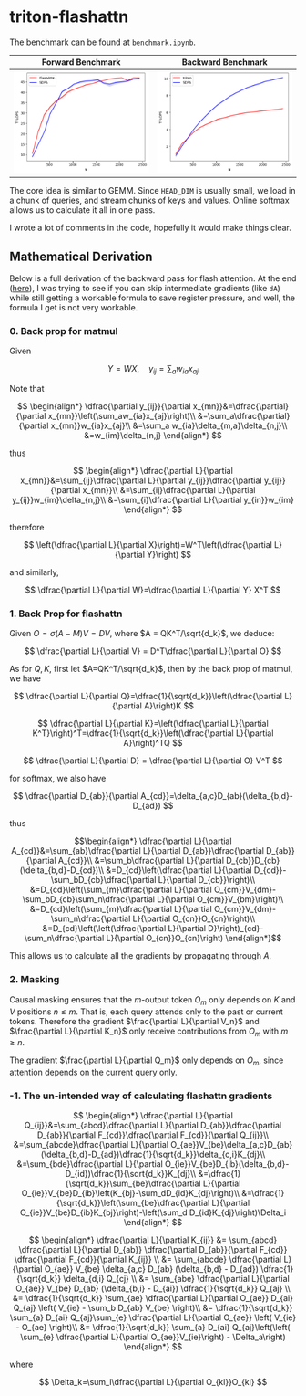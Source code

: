 # triton-flashattn

The benchmark can be found at `benchmark.ipynb`.

| Forward Benchmark                | Backward Benchmark               |
|:--------------------------------:|:---------------------------------:|
| ![dropout](img/fwd.png)      | ![layernorm](img/bwd.png)   |

The core idea is similar to GEMM. Since `HEAD_DIM` is usually small, we load in a chunk of queries, and stream chunks of keys and values. Online softmax allows us to calculate it all in one pass.

I wrote a lot of comments in the code, hopefully it would make things clear.

## Mathematical Derivation

Below is a full derivation of the backward pass for flash attention. At the end ([here](#-1-the-un-intended-way-of-calculating-flashattn-gradients)), I was trying to see if you can skip intermediate gradients (like `dA`) while still getting a workable formula to save register pressure, and well, the formula I get is not very workable.

### 0. Back prop for matmul

Given

$$
Y = WX, \quad y_{ij} = \sum_a w_{ia}x_{aj}
$$

Note that

$$
\begin{align*}
\dfrac{\partial y_{ij}}{\partial x_{mn}}&=\dfrac{\partial}{\partial x_{mn}}\left(\sum_aw_{ia}x_{aj}\right)\\
&=\sum_a\dfrac{\partial}{\partial x_{mn}}w_{ia}x_{aj}\\
&=\sum_a w_{ia}\delta_{m,a}\delta_{n,j}\\
&=w_{im}\delta_{n,j}
\end{align*}
$$

thus

$$
\begin{align*}
\dfrac{\partial L}{\partial x_{mn}}&=\sum_{ij}\dfrac{\partial L}{\partial y_{ij}}\dfrac{\partial y_{ij}}{\partial x_{mn}}\\
&=\sum_{ij}\dfrac{\partial L}{\partial y_{ij}}w_{im}\delta_{n,j}\\
&=\sum_{i}\dfrac{\partial L}{\partial y_{in}}w_{im}
\end{align*}
$$

therefore

$$
\left(\dfrac{\partial L}{\partial X}\right)=W^T\left(\dfrac{\partial L}{\partial Y}\right)
$$

and similarly,

$$
\dfrac{\partial L}{\partial W}=\dfrac{\partial L}{\partial Y} X^T
$$

### 1. Back Prop for flashattn

Given $O=\sigma(A-M)V=DV$, where $A = QK^T/\sqrt{d_k}$, we deduce:

$$
\dfrac{\partial L}{\partial V} = D^T\dfrac{\partial L}{\partial O}
$$

As for $Q, K$, first let $A=QK^T/\sqrt{d_k}$, then by the back prop of matmul, we have

$$
\dfrac{\partial L}{\partial Q}=\dfrac{1}{\sqrt{d_k}}\left(\dfrac{\partial L}{\partial A}\right)K
$$

$$
\dfrac{\partial L}{\partial K}=\left(\dfrac{\partial L}{\partial K^T}\right)^T=\dfrac{1}{\sqrt{d_k}}\left(\dfrac{\partial L}{\partial A}\right)^TQ
$$

$$
\dfrac{\partial L}{\partial D} = \dfrac{\partial L}{\partial O} V^T
$$

for softmax, we also have

$$
\dfrac{\partial D_{ab}}{\partial A_{cd}}=\delta_{a,c}D_{ab}(\delta_{b,d}-D_{ad})
$$

thus

```math
\begin{align*}
\dfrac{\partial L}{\partial A_{cd}}&=\sum_{ab}\dfrac{\partial L}{\partial D_{ab}}\dfrac{\partial D_{ab}}{\partial A_{cd}}\\
&=\sum_b\dfrac{\partial L}{\partial D_{cb}}D_{cb}(\delta_{b,d}-D_{cd})\\
&=D_{cd}\left(\dfrac{\partial L}{\partial D_{cd}}-\sum_bD_{cb}\dfrac{\partial L}{\partial D_{cb}}\right)\\
&=D_{cd}\left(\sum_{m}\dfrac{\partial L}{\partial O_{cm}}V_{dm}-\sum_bD_{cb}\sum_n\dfrac{\partial L}{\partial O_{cm}}V_{bm}\right)\\
&=D_{cd}\left(\sum_{m}\dfrac{\partial L}{\partial O_{cm}}V_{dm}-\sum_n\dfrac{\partial L}{\partial O_{cn}}O_{cn}\right)\\
&=D_{cd}\left(\left(\dfrac{\partial L}{\partial D}\right)_{cd}-\sum_n\dfrac{\partial L}{\partial O_{cn}}O_{cn}\right)
\end{align*}
```

This allows us to calculate all the gradients by propagating through $A$.

### 2. Masking

Causal masking ensures that the $m$-output token $O_m$ only depends on $K$ and $V$ positions $n\le m$. That is, each query attends only to the past or current tokens. Therefore the gradient $\frac{\partial L}{\partial V_n}$ and $\frac{\partial L}{\partial K_n}$ only receive contributions from $O_m$ with $m\ge n$.

The gradient $\frac{\partial L}{\partial Q_m}$ only depends on $O_m$, since attention depends on the current query only.


### -1. The un-intended way of calculating flashattn gradients

$$
\begin{align*}
\dfrac{\partial L}{\partial Q_{ij}}&=\sum_{abcd}\dfrac{\partial L}{\partial D_{ab}}\dfrac{\partial D_{ab}}{\partial F_{cd}}\dfrac{\partial F_{cd}}{\partial Q_{ij}}\\
&=\sum_{abcde}\dfrac{\partial L}{\partial O_{ae}}V_{be}\delta_{a,c}D_{ab}(\delta_{b,d}-D_{ad})\dfrac{1}{\sqrt{d_k}}\delta_{c,i}K_{dj}\\
&=\sum_{bde}\dfrac{\partial L}{\partial O_{ie}}V_{be}D_{ib}(\delta_{b,d}-D_{id})\dfrac{1}{\sqrt{d_k}}K_{dj}\\
&=\dfrac{1}{\sqrt{d_k}}\sum_{be}\dfrac{\partial L}{\partial O_{ie}}V_{be}D_{ib}\left(K_{bj}-\sum_dD_{id}K_{dj}\right)\\
&=\dfrac{1}{\sqrt{d_k}}\left(\sum_{be}\dfrac{\partial L}{\partial O_{ie}}V_{be}D_{ib}K_{bj}\right)-\left(\sum_d D_{id}K_{dj}\right)\Delta_i
\end{align*}
$$

$$
\begin{align*}
\dfrac{\partial L}{\partial K_{ij}} 
&= \sum_{abcd} \dfrac{\partial L}{\partial D_{ab}} \dfrac{\partial D_{ab}}{\partial F_{cd}} \dfrac{\partial F_{cd}}{\partial K_{ij}} \\
&= \sum_{abcde} \dfrac{\partial L}{\partial O_{ae}} V_{be} \delta_{a,c} D_{ab} (\delta_{b,d} - D_{ad}) \dfrac{1}{\sqrt{d_k}} \delta_{d,i} Q_{cj} \\
&= \sum_{abe} \dfrac{\partial L}{\partial O_{ae}} V_{be} D_{ab} (\delta_{b,i} - D_{ai}) \dfrac{1}{\sqrt{d_k}} Q_{aj} \\
&= \dfrac{1}{\sqrt{d_k}} \sum_{ae} \dfrac{\partial L}{\partial O_{ae}} D_{ai} Q_{aj} \left( V_{ie} - \sum_b D_{ab} V_{be} \right)\\
&= \dfrac{1}{\sqrt{d_k}} \sum_{a} D_{ai} Q_{aj}\sum_{e} \dfrac{\partial L}{\partial O_{ae}} \left( V_{ie} - O_{ae} \right)\\
&= \dfrac{1}{\sqrt{d_k}} \sum_{a} D_{ai} Q_{aj}\left(\left( \sum_{e} \dfrac{\partial L}{\partial O_{ae}}V_{ie}\right) - \Delta_a\right)
\end{align*}
$$

where

$$
\Delta_k=\sum_l\dfrac{\partial L}{\partial O_{kl}}O_{kl}
$$
